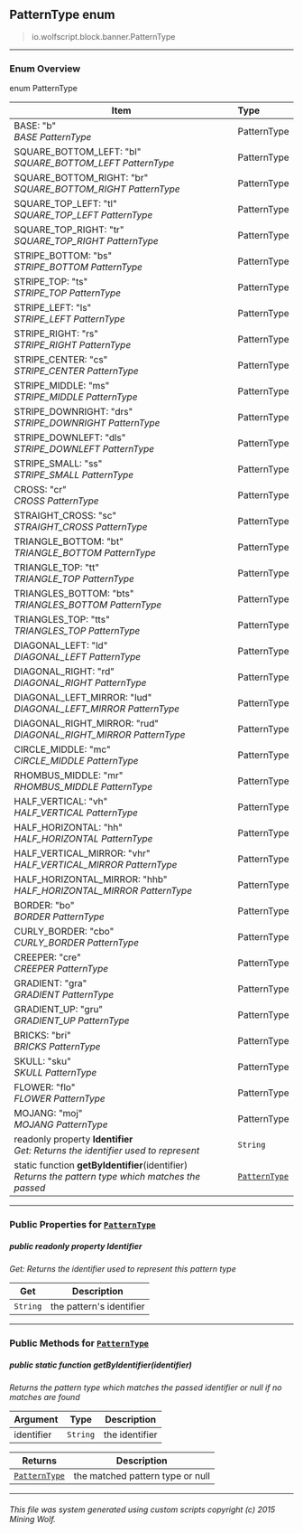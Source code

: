 ## PatternType __enum__

>io.wolfscript.block.banner.PatternType

---

### Enum Overview

enum PatternType

Item | Type   
--- | :--- 
BASE: "b"<br> _BASE PatternType_ | PatternType
SQUARE_BOTTOM_LEFT: "bl"<br> _SQUARE_BOTTOM_LEFT PatternType_ | PatternType
SQUARE_BOTTOM_RIGHT: "br"<br> _SQUARE_BOTTOM_RIGHT PatternType_ | PatternType
SQUARE_TOP_LEFT: "tl"<br> _SQUARE_TOP_LEFT PatternType_ | PatternType
SQUARE_TOP_RIGHT: "tr"<br> _SQUARE_TOP_RIGHT PatternType_ | PatternType
STRIPE_BOTTOM: "bs"<br> _STRIPE_BOTTOM PatternType_ | PatternType
STRIPE_TOP: "ts"<br> _STRIPE_TOP PatternType_ | PatternType
STRIPE_LEFT: "ls"<br> _STRIPE_LEFT PatternType_ | PatternType
STRIPE_RIGHT: "rs"<br> _STRIPE_RIGHT PatternType_ | PatternType
STRIPE_CENTER: "cs"<br> _STRIPE_CENTER PatternType_ | PatternType
STRIPE_MIDDLE: "ms"<br> _STRIPE_MIDDLE PatternType_ | PatternType
STRIPE_DOWNRIGHT: "drs"<br> _STRIPE_DOWNRIGHT PatternType_ | PatternType
STRIPE_DOWNLEFT: "dls"<br> _STRIPE_DOWNLEFT PatternType_ | PatternType
STRIPE_SMALL: "ss"<br> _STRIPE_SMALL PatternType_ | PatternType
CROSS: "cr"<br> _CROSS PatternType_ | PatternType
STRAIGHT_CROSS: "sc"<br> _STRAIGHT_CROSS PatternType_ | PatternType
TRIANGLE_BOTTOM: "bt"<br> _TRIANGLE_BOTTOM PatternType_ | PatternType
TRIANGLE_TOP: "tt"<br> _TRIANGLE_TOP PatternType_ | PatternType
TRIANGLES_BOTTOM: "bts"<br> _TRIANGLES_BOTTOM PatternType_ | PatternType
TRIANGLES_TOP: "tts"<br> _TRIANGLES_TOP PatternType_ | PatternType
DIAGONAL_LEFT: "ld"<br> _DIAGONAL_LEFT PatternType_ | PatternType
DIAGONAL_RIGHT: "rd"<br> _DIAGONAL_RIGHT PatternType_ | PatternType
DIAGONAL_LEFT_MIRROR: "lud"<br> _DIAGONAL_LEFT_MIRROR PatternType_ | PatternType
DIAGONAL_RIGHT_MIRROR: "rud"<br> _DIAGONAL_RIGHT_MIRROR PatternType_ | PatternType
CIRCLE_MIDDLE: "mc"<br> _CIRCLE_MIDDLE PatternType_ | PatternType
RHOMBUS_MIDDLE: "mr"<br> _RHOMBUS_MIDDLE PatternType_ | PatternType
HALF_VERTICAL: "vh"<br> _HALF_VERTICAL PatternType_ | PatternType
HALF_HORIZONTAL: "hh"<br> _HALF_HORIZONTAL PatternType_ | PatternType
HALF_VERTICAL_MIRROR: "vhr"<br> _HALF_VERTICAL_MIRROR PatternType_ | PatternType
HALF_HORIZONTAL_MIRROR: "hhb"<br> _HALF_HORIZONTAL_MIRROR PatternType_ | PatternType
BORDER: "bo"<br> _BORDER PatternType_ | PatternType
CURLY_BORDER: "cbo"<br> _CURLY_BORDER PatternType_ | PatternType
CREEPER: "cre"<br> _CREEPER PatternType_ | PatternType
GRADIENT: "gra"<br> _GRADIENT PatternType_ | PatternType
GRADIENT_UP: "gru"<br> _GRADIENT_UP PatternType_ | PatternType
BRICKS: "bri"<br> _BRICKS PatternType_ | PatternType
SKULL: "sku"<br> _SKULL PatternType_ | PatternType
FLOWER: "flo"<br> _FLOWER PatternType_ | PatternType
MOJANG: "moj"<br> _MOJANG PatternType_ | PatternType
 readonly property __Identifier__ <br> _Get: Returns the identifier used to represent_ | `String`
static function __getByIdentifier__(identifier) <br> _Returns the pattern type which matches the passed_ | [`PatternType`](PatternType.md)



---


### Public Properties for [`PatternType`](PatternType.md)

##### <a id='identifier'></a>public  readonly property __Identifier__

_Get: Returns the identifier used to represent this pattern type_

Get | Description
--- | --- 
`String` | the pattern's identifier



---

### Public Methods for [`PatternType`](PatternType.md)

##### <a id='getbyidentifier'></a>public static function __getByIdentifier__(identifier)

_Returns the pattern type which matches the passed identifier or null if no matches are found_

Argument | Type | Description  
--- | --- | --- 
identifier | `String` | the identifier

Returns | Description
--- | --- 
[`PatternType`](PatternType.md) | the matched pattern type or null


---


###### This file was system generated using custom scripts copyright (c) 2015 Mining Wolf.
	

